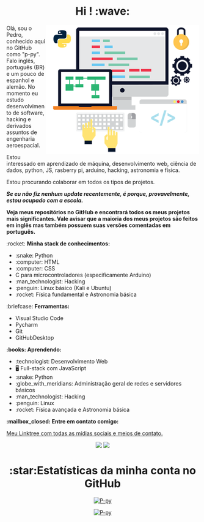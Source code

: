 <h1 align="center"> Hi ! :wave: </h1>

<img src="image.png" min-width="400px" max-width="400px" width="400px" align="right" alt="Image">

<p align="left"> 
Olá, sou o Pedro, conhecido aqui no GitHub como "p-py". Falo inglês, português (BR) e um pouco de espanhol e alemão. No momento eu estudo desenvolvimento de software, hacking e derivados assuntos de engenharia aeroespacial.
</p>
<p align="left">
Estou interessado em aprendizado de máquina, desenvolvimento web, ciência de dados, python, JS, rasberry pi, arduino, hacking, astronomia e física.
</p>
<p align="left">
Estou procurando colaborar em todos os tipos de projetos.
</p>
<p align="left">
  <strong><em>Se eu não fiz nenhum update recentemente, é porque, provavelmente, estou ocupado com a escola.</em></strong>
</p>
<p align="left">
  <strong>Veja meus repositórios no GitHub e encontrará todos os meus projetos mais significantes.
  Vale avisar que a maioria dos meus projetos são feitos em inglês mas também possuem suas versões comentadas em português.</strong>
</p>
<p align="left"> :rocket: <strong>Minha stack de conhecimentos:</strong><br>
  <ul>
    <li> :snake: Python</li>
    <li> :computer: HTML</li>
    <li> :computer: CSS</li>
    <li> C para microcontroladores (especificamente Arduino)</li>
    <li> :man_technologist: Hacking</li>
    <li> :penguin: Linux básico (Kali e Ubuntu)</li>
    <li> :rocket: Física fundamental e Astronomia básica</li>
  </ul>
</p>

<p align="left"> :briefcase: <strong>Ferramentas:</strong>
  <ul>
    <li>Visual Studio Code</li>
    <li>Pycharm</li>
    <li>Git</li>
    <li>GitHubDesktop</li>
  </ul>
</p>

<p align="left" > <strong> :books: Aprendendo:</strong>
  <ul>
    <li> :technologist: Desenvolvimento Web</li>
    <li> 🖥️ Full-stack com JavaScript</li>
    <li> :snake: Python</li>
    <li> :globe_with_meridians: Administração geral de redes e servidores básicos</li>
    <li> :man_technologist: Hacking</li>
    <li> :penguin: Linux</li>
    <li> :rocket: Física avançada e Astronomia básica</li>
  </ul>
</p>

<p aling="left"> <strong> :mailbox_closed: Entre em contato comigo: </strong>
  <p><a href="https://linktr.ee/p.py">Meu Linktree com todas as mídias sociais e meios de contato.</a></p>

<p align="center">
  <a href="mailto:pedrosalviano170@gmail.com"><img src="https://img.shields.io/badge/-Gmail-red?style=flat&logo=gmail&logoColor=white"/></a>
  <a href="https://instagram.com/1pedrosalviano/"><img src="https://img.shields.io/badge/-Instagram-008B8B?style=flat&logo=appveyor=&logoColor=white"/></a>
</p>

<h1 align="center">:star:Estatísticas da minha conta no GitHub</h1>
<p align="center">
<a href="https://P-py.github.io" align = "center">
<img aling="center" src = "https://github-readme-stats.vercel.app/api?username=P-py&show_icons=true&theme=slateorange" alt = "P-py" /> 
</a>
</p>
<p align="center">
<a href="https://P-py.github.io" align = "center">
<img aling="center" src = "https://github-readme-stats.vercel.app/api/top-langs/?username=P-py&theme=slateorange&langs_count=10" alt = "P-py" /> 
</a>
</p>
